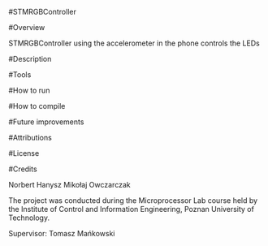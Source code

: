 #STMRGBController 

#Overview

STMRGBController using the accelerometer in the phone controls the LEDs

 #Description

 #Tools

 #How to run

 #How to compile

 #Future improvements

 #Attributions

 #License

 #Credits

Norbert Hanysz 
Mikołaj Owczarczak 

The project was conducted during the Microprocessor Lab course held by the Institute of Control and Information Engineering, Poznan University of Technology. 

Supervisor: Tomasz Mańkowski
